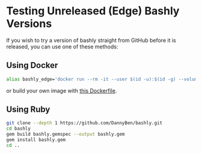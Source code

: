 # Testing Unreleased (Edge) Bashly Versions

If you wish to try a version of bashly straight from GitHub before it is
released, you can use one of these methods:

## Using Docker

```bash
alias bashly_edge='docker run --rm -it --user $(id -u):$(id -g) --volume "$PWD:/app" dannyben/bashly:edge'
```

or build your own image with [this Dockerfile](Dockerfile).

## Using Ruby

```bash
git clone --depth 1 https://github.com/DannyBen/bashly.git
cd bashly
gem build bashly.gemspec --output bashly.gem
gem install bashly.gem
cd ..
```
